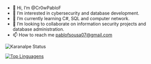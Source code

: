 - 👋 Hi, I’m @Cr0wPabloF
- 👀 I’m interested in cybersecurity and database development.
- 🌱 I’m currently learning C#, SQL and computer network.
- 💞️ I’m looking to collaborate on information security projects and database administration.
- 📫 How to reach me pablofsousa07@gmail.com

![Karanalpe Status](https://github-readme-stats.vercel.app/api?username=Cr0wPabloF&show_icons=true&theme=dark)

[![Top Linguagens](https://github-readme-stats.vercel.app/api/top-langs/?username=Cr0wPabloF&layout=compact&theme=dark)](https://github.com/anuraghazra/github-readme-stats)
